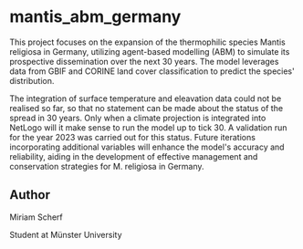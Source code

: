 # mantis_abm_germany

This project focuses on the expansion of the thermophilic species Mantis religiosa in Germany, utilizing agent-based modelling (ABM) to simulate its prospective dissemination over the next 30 years. The model leverages data from GBIF and CORINE land cover classification to predict the species' distribution. 

The integration of surface temperature and eleavation data could not be realised so far, so that no statement can be made about the status of the spread in 30 years. Only when a climate projection is integrated into NetLogo will it make sense to run the model up to tick 30. A validation run for the year 2023 was carried out for this status. Future iterations incorporating additional variables will enhance the model's accuracy and reliability, aiding in the development of effective management and conservation strategies for M. religiosa in Germany.

## Author
Miriam Scherf

Student at Münster University
   

 

